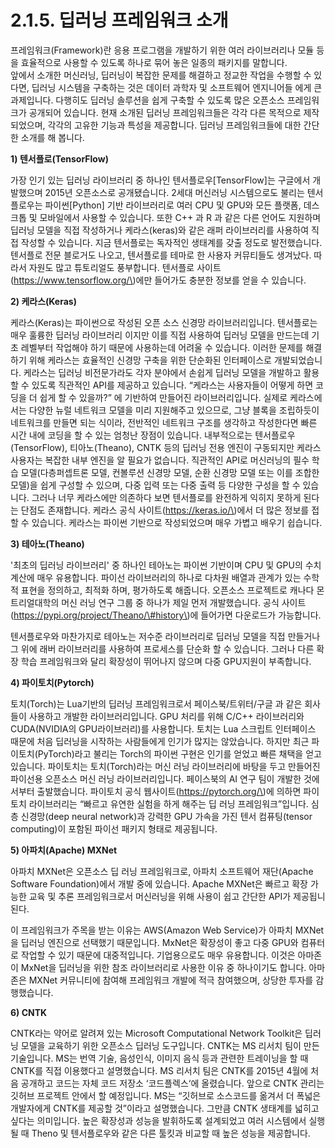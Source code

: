 # 2.1.5.  딥러닝 프레임워크 소개

프레임워크\(Framework\)란 응용 프로그램을 개발하기 위한 여러 라이브러리나 모듈 등을 효율적으로 사용할 수 있도록 하나로 묶어 놓은 일종의 패키지를 말합니다.  
앞에서 소개한 머신러닝, 딥러닝이 복잡한 문제를 해결하고 정교한 작업을 수행할 수 있다면, 딥러닝 시스템을 구축하는 것은 데이터 과학자 및 소프트웨어 엔지니어들 에게 큰 과제입니다. 다행히도 딥러닝 솔루션을 쉽게 구축할 수 있도록 많은 오픈소스 프레임워크가 공개되어 있습니다. 현재 소개된 딥러닝 프레임워크들은 각각 다른 목적으로 제작되었으며, 각각의 고유한 기능과 특성을 제공합니다. 딥러닝 프레임워크들에 대한 간단한 소개를 해 봅니다.

**1\)    텐서플로\(TensorFlow\)**

가장 인기 있는 딥러닝 라이브러리 중 하나인 텐서플로우\[TensorFlow\]는 구글에서 개발했으며 2015년 오픈소스로 공개됐습니다. 2세대 머신러닝 시스템으로도 불리는 텐서플로우는 파이썬\[Python\] 기반 라이브러리로 여러 CPU 및 GPU와 모든 플랫폼, 데스크톱 및 모바일에서 사용할 수 있습니다. 또한 C++ 과 R 과 같은 다른 언어도 지원하며 딥러닝 모델을 직접 작성하거나 케라스\(keras\)와 같은 래퍼 라이브러리를 사용하여 직접 작성할 수 있습니다. 지금 텐서플로는 독자적인 생태계를 갖출 정도로 발전했습니다. 텐서플로 전문 블로거도 나오고, 텐서플로를 테마로 한 사용자 커뮤티들도 생겨났다. 따라서 자원도 많고 튜토리얼도 풍부합니다. 텐서플로 사이트\(https://www.tensorflow.org/\)에만 들어가도 충분한 정보를 얻을 수 있습니다.

**2\)    케라스\(Keras\)**

케라스\(Keras\)는 파이썬으로 작성된 오픈 소스 신경망 라이브러리입니다. 텐서플로는 매우 훌륭한 딥러닝 라이브러리 이지만 이를 직접 사용하여 딥러닝 모델을 만드는데 기초 레벨부터 작업해야 하기 때문에 사용하는데 어려울 수 있습니다. 이러한 문제를 해결하기 위해 케라스는 효율적인 신경망 구축을 위한 단순화된 인터페이스로 개발되었습니다. 케라스는 딥러닝 비전문가라도 각자 분야에서 손쉽게 딥러닝 모델을 개발하고 활용할 수 있도록 직관적인 API를 제공하고 있습니다. “케라스는 사용자들이 어떻게 하면 코딩을 더 쉽게 할 수 있을까?” 에 기반하여 만들어진 라이브러리입니다. 실제로 케라스에서는 다양한 뉴럴 네트워크 모델을 미리 지원해주고 있으므로, 그냥 블록을 조립하듯이 네트워크를 만들면 되는 식이라, 전반적인 네트워크 구조를 생각하고 작성한다면 빠른 시간 내에 코딩을 할 수 있는 엄청난 장점이 있습니다. 내부적으로는 텐서플로우\(TensorFlow\), 티아노\(Theano\), CNTK 등의 딥러닝 전용 엔진이 구동되지만 케라스 사용자는 복잡한 내부 엔진을 알 필요가 없습니다. 직관적인 API로 머신러닝의 필수 학습 모델\(다층퍼셉트론 모델, 컨볼루션 신경망 모델, 순환 신경망 모델 또는 이를 조합한 모델\)을 쉽게 구성할 수 있으며, 다중 입력 또는 다중 출력 등 다양한 구성을 할 수 있습니다. 그러나 너무 케라스에만 의존하다 보면 텐서플로를 완전하게 익히지 못하게 된다는 단점도 존재합니다. 케라스 공식 사이트\(https://keras.io/\)에서 더 많은 정보를 접할 수 있습니다. 케라스는 파이썬 기반으로 작성되었으며 매우 가볍고 배우기 쉽습니다.

**3\)     테아노\(Theano\)**

'최초의 딥러닝 라이브러리' 중 하나인 테아노는 파이썬 기반이며 CPU 및 GPU의 수치계산에 매우 유용합니다. 파이선 라이브러리의 하나로 다차원 배열과 관계가 있는 수학적 표현을 정의하고, 최적화 하며, 평가하도록 해줍니다. 오픈소스 프로젝트로 캐나다 몬트리얼대학의 머신 러닝 연구 그룹 중 하나가 제일 먼저 개발했습니다. 공식 사이트\(https://pypi.org/project/Theano/\#history\)에 들어가면 다운로드가 가능합니다.

텐서플로우와 마찬가지로 테아노는 저수준 라이브러리로 딥러닝 모델을 직접 만들거나 그 위에 래버 라이브러리를 사용하여 프로세스를 단순화 할 수 있습니다. 그러나 다른 확장 학습 프레임워크와 달리 확장성이 뛰어나지 않으며 다중 GPU지원이 부족합니다.

**4\)     파이토치\(Pytorch\)**

토치\(Torch\)는 Lua기반의 딥러닝 프레임워크로서 페이스북/트위터/구글 과 같은 회사들이 사용하고 개발한 라이브러리입니다. GPU 처리를 위해 C/C++ 라이브러리와 CUDA\(NVIDIA의 GPU라이브러리\)를 사용합니다. 토치는 Lua 스크립트 인터페이스 때문에 처음 딥러닝을 시작하는 사람들에게 인기가 많지는 않았습니다. 하지만 최근 파이토치\(PyTorch\)라고 불리는 Torch의 파이썬 구현은 인기를 얻었고 빠른 채택을 얻고 있습니다.  파이토치는 토치\(Torch\)라는 머신 러닝 라이브러리에 바탕을 두고 만들어진 파이선용 오픈소스 머신 러닝 라이브러리입니다. 페이스북의 AI 연구 팀이 개발한 것에서부터 출발했습니다. 파이토치 공식 웹사이트\(https://pytorch.org/\)에 의하면 파이토치 라이브러리는 “빠르고 유연한 실험을 하게 해주는 딥 러닝 프레임워크”입니다. 심층 신경망\(deep neural network\)과 강력한 GPU 가속을 가진 텐서 컴퓨팅\(tensor computing\)이 포함된 파이선 패키지 형태로 제공됩니다.

**5\)    아파치\(Apache\) MXNet**

아파치 MXNet은 오픈소스 딥 러닝 프레임워크로, 아파치 소프트웨어 재단\(Apache Software Foundation\)에서 개발 중에 있습니다. Apache MXNet은 빠르고 확장 가능한 교육 및 추론 프레임워크로서 머신러닝을 위해 사용이 쉽고 간단한 API가 제공됩니된다.

이 프레임워크가 주목을 받는 이유는 AWS\(Amazon Web Service\)가 아파치 MXNet을 딥러닝 엔진으로 선택했기 때문입니다. MxNet은 확장성이 좋고 다중 GPU와 컴퓨터로 작업할 수 있기 때문에 대중적입니다. 기업용으로도 매우 유용합니다. 이것은 아마존이 MxNet을 딥러닝을 위한 참조 라이브러리로 사용한 이유 중 하나이기도 합니다. 아마존은 MXNet 커뮤니티에 참여해 프레임워크 개발에 적극 참여했으며, 상당한 투자를 감행했습니다.

**6\)     CNTK**

CNTK라는 약어로 알려져 있는 Microsoft Computational Network Toolkit은 딥러닝 모델을 교육하기 위한 오픈소스 딥러닝 도구입니다. CNTK는 MS 리서치 팀이 만든 기술입니다. MS는 번역 기술, 음성인식, 이미지 음식 등과 관련한 트레이닝을 할 때 CNTK를 직접 이용했다고 설명했습니다. MS 리서치 팀은 CNTK를 2015년 4월에 처음 공개하고 코드는 자체 코드 저장소 ‘코드플렉스‘에 올렸습니다. 앞으로 CNTK 관리는 깃허브 프로젝트 안에서 할 예정입니다. MS는 “깃허브로 소스코드를 옮겨서 더 폭넓은 개발자에게 CNTK를 제공할 것”이라고 설명했습니다. 그만큼 CNTK 생태계를 넓히고 싶다는 의미입니다. 높은 확장성과 성능을 발휘하도록 설계되었고 여러 시스템에서 실행 될 때 Theno 및 텐서플로우와 같은 다른 툴킷과 비교할 때 높은 성능을 제공합니다.

